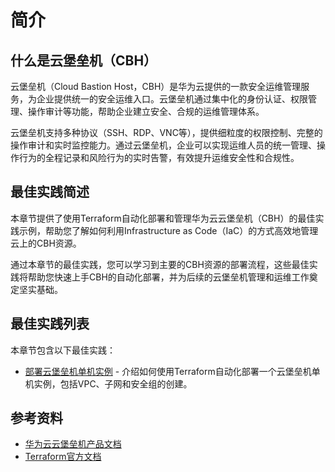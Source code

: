 # 简介

## 什么是云堡垒机（CBH）

云堡垒机（Cloud Bastion Host，CBH）是华为云提供的一款安全运维管理服务，为企业提供统一的安全运维入口。云堡垒机通过集中化的身份认证、权限管理、操作审计等功能，帮助企业建立安全、合规的运维管理体系。

云堡垒机支持多种协议（SSH、RDP、VNC等），提供细粒度的权限控制、完整的操作审计和实时监控能力。通过云堡垒机，企业可以实现运维人员的统一管理、操作行为的全程记录和风险行为的实时告警，有效提升运维安全性和合规性。

## 最佳实践简述

本章节提供了使用Terraform自动化部署和管理华为云云堡垒机（CBH）的最佳实践示例，帮助您了解如何利用Infrastructure as Code（IaC）的方式高效地管理云上的CBH资源。

通过本章节的最佳实践，您可以学习到主要的CBH资源的部署流程，这些最佳实践将帮助您快速上手CBH的自动化部署，并为后续的云堡垒机管理和运维工作奠定坚实基础。

## 最佳实践列表

本章节包含以下最佳实践：

* [部署云堡垒机单机实例](single_instance.md) - 介绍如何使用Terraform自动化部署一个云堡垒机单机实例，包括VPC、子网和安全组的创建。

## 参考资料

- [华为云云堡垒机产品文档](https://support.huaweicloud.com/cbh/index.html)
- [Terraform官方文档](https://www.terraform.io/docs/index.html)

